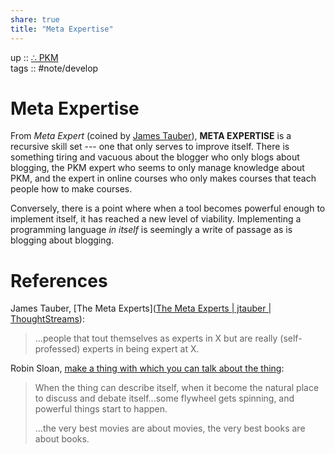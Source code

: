 ```yaml
---  
share: true  
title: "Meta Expertise"  
---  
```

up :: [∴ PKM](./%E2%88%B4-PKM.md)  
tags :: #note/develop   
  
# Meta Expertise  
  
From *Meta Expert* (coined by [James Tauber](https://thoughtstreams.io/jtauber/the-meta-experts/)), **META EXPERTISE** is a recursive skill set --- one that only serves to improve itself. There is something tiring and vacuous about the blogger who only blogs about blogging, the PKM expert who seems to only manage knowledge about PKM, and the expert in online courses who only makes courses that teach people how to make courses.  
  
Conversely, there is a point where when a tool becomes powerful enough to implement itself, it has reached a new level of viability. Implementing a programming language *in itself* is seemingly a write of passage as is blogging about blogging.  
  
# References  
  
James Tauber, [The Meta Experts]([The Meta Experts | jtauber | ThoughtStreams](https://thoughtstreams.io/jtauber/the-meta-experts/)):  
  
> ...people that tout themselves as experts in X but are really (self-professed) experts in being expert at X.   
  
Robin Sloan, [make a thing with which you can talk about the thing](https://www.robinsloan.com/lab/new-avenues/#meta):   
  
> When the thing can describe itself, when it become the natural place to discuss and debate itself...some flywheel gets spinning, and powerful things start to happen.  
>   
> ...the very best movies are about movies, the very best books are about books.  
  
  
